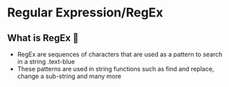 # Regular Expression/RegEx


## What is RegEx 🤔

* RegEx are sequences of characters that are used as a pattern to search in a string .text-blue
* These patterns are used in string functions such as find and replace, change a sub-string and many more

